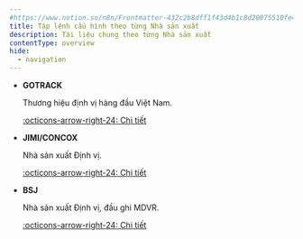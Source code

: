 ```yaml
---
#https://www.notion.so/n8n/Frontmatter-432c2b8dff1f43d4b1c8d20075510fe4
title: Tập lệnh cấu hình theo từng Nhà sản xuất
description: Tài liệu chung theo từng Nhà sản xuất
contentType: overview
hide:
  - navigation
---
```


<div class="grid cards" markdown>

-   __GOTRACK__

    Thương hiệu định vị hàng đầu Việt Nam.

    [:octicons-arrow-right-24: Chi tiết](./gotrack.md)

-   __JIMI/CONCOX__

	Nhà sản xuất Định vị.

    [:octicons-arrow-right-24: Chi tiết](./jimi-concox.md)


-   __BSJ__

    Nhà sản xuất Định vị, đầu ghi MDVR.

    [:octicons-arrow-right-24: Chi tiết](./bsj.md)

<!-- -   __Build AI functionality__

    n8n supports building AI functionality and tools.

    [:octicons-arrow-right-24: Advanced AI](/advanced-ai/index.md) -->
</div>
